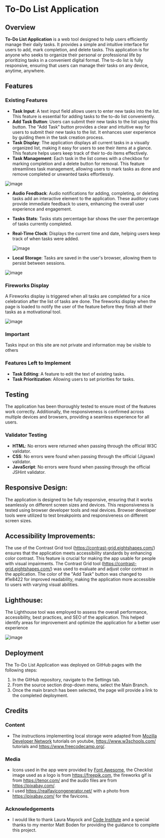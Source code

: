 # To-Do List Application

## Overview

**To-Do List Application** is a web tool designed to help users efficiently manage their daily tasks. It provides a simple and intuitive interface for users to add, mark completion, and delete tasks. This application is for anyone who seeks to organize their personal or professional life by prioritizing tasks in a convenient digital format. The to-do list is fully responsive, ensuring that users can manage their tasks on any device, anytime, anywhere.


## Features

### Existing Features

- **Task Input**: A text input field allows users to enter new tasks into the list. This feature is essential for adding tasks to the to-do list conveniently.
- **Add Task Button**: Users can submit their new tasks to the list using this button. The "Add Task" button provides a clear and intuitive way for users to submit their new tasks to the list. It enhances user experience by guiding them in the task creation process.
- **Task Display**: The application displays all current tasks in a visually organized list, making it easy for users to see their items at a glance. This feature helps users keep track of their to-do items effectively.
- **Task Management**: Each task in the list comes with a checkbox for marking completion and a delete button for removal. This feature streamlines task management, allowing users to mark tasks as done and remove completed or unwanted tasks effortlessly.

![image](https://github.com/010001000100000101000001/To-Do-list-v1/assets/147556282/3bee435b-05e3-4e2a-bda9-80eff1f1275c)

 


- **Audio Feedback**: Audio notifications for adding, completing, or deleting tasks add an interactive element to the application. These auditory cues provide immediate feedback to users, enhancing the overall user experience and engagement.
- **Tasks Stats**: Tasks stats percentage bar shows the user the percentage of tasks currently completed.
- **Real-Time Clock**: Displays the current time and date, helping users keep track of when tasks were added.

  ![image](https://github.com/010001000100000101000001/To-Do-list-v1/assets/147556282/9a67b04e-80b5-4805-90fd-2a8df3678ff1)

- **Local Storage**: Tasks are saved in the user's browser, allowing them to persist between sessions.



![image](https://github.com/010001000100000101000001/To-Do-list-v1/assets/147556282/cd6ec086-dfd4-423a-80d7-5bc61a120a6d)


### Fireworks Display
A Fireworks display is triggered when all tasks are completed for a nice celebration after the list of tasks are done. The fireworks display when the page is loaded to notify the user of the feature before they finish all their tasks as a motivational tool.

![image](https://github.com/010001000100000101000001/To-Do-list-v1/assets/147556282/abb643b6-1a76-4c11-ad4b-fd46c4159f4a)




### Important
Tasks input on this site are not private and information may be visible to others

### Features Left to Implement

- **Task Editing**: A feature to edit the text of existing tasks.
- **Task Prioritization**: Allowing users to set priorities for tasks.

## Testing

The application has been thoroughly tested to ensure most of the features work correctly. Additionally, the responsiveness is confirmed across multiple devices and browsers, providing a seamless experience for all users.

### Validator Testing

- **HTML**: No errors were returned when passing through the official W3C validator.
- **CSS**: No errors were found when passing through the official (Jigsaw) validator.
- **JavaScript**: No errors were found when passing through the official JSHint validator.

## Responsive Design:
The application is designed to be fully responsive, ensuring that it works seamlessly on different screen sizes and devices. This responsiveness is tested using browser developer tools and real devices. Browser developer tools were utilized to test breakpoints and responsiveness on different screen sizes.



## Accessibility Improvements:
 The use of the Contrast Grid tool (https://contrast-grid.eightshapes.com/) ensures that the application meets accessibility standards by enhancing color contrast. This feature is crucial for making the app usable for people with visual impairments. The Contrast Grid tool (https://contrast-grid.eightshapes.com/) was used to evaluate and adjust color contrast in the application. The color of the "Add Task" button was changed to #1e8422 for improved readability, making the application more accessible to users with varying visual abilities.

## Lighthouse:
The Lighthouse tool was employed to assess the overall performance, accessibility, best practices, and SEO of the application. This helped identify areas for improvement and optimize the application for a better user experience

![image](https://github.com/010001000100000101000001/To-Do-list-v1/assets/147556282/e22aaec9-6e24-4350-8cc8-f599fd53568f)



## Deployment

The To-Do List Application was deployed on GitHub pages with the following steps:

1. In the GitHub repository, navigate to the Settings tab.
2. From the source section drop-down menu, select the Main Branch.
3. Once the main branch has been selected, the page will provide a link to the completed deployment.
   
## Credits

### Content

- The instructions  implementing local storage were adapted from [Mozilla Developer Network](https://developer.mozilla.org/en-US/docs/Web/API/Window/localStorage) tutorials on youtube,  https://www.w3schools.com/ tutorials and https://www.freecodecamp.org/. 

### Media

- Icons used in the app were provided by [Font Awesome](https://fontawesome.com/), the Checklist image used as a logo is from https://freepik.com, the fireworks gif is from https://tenor.com/ and the audio files are from https://pixabay.com/.
- I used https://realfavicongenerator.net/ with a photo from https://pixabay.com/ for the favicons.


### Acknowledgements

- I would like to thank Laura Mayock and [Code Institute](https://codeinstitute.net) and a special thanks to my mentor Matt Boden for providing the guidance to complete this project.
